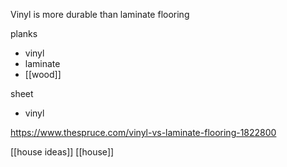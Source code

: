 Vinyl is more durable than laminate flooring

planks
- vinyl
- laminate
- [[wood]]

sheet
- vinyl

https://www.thespruce.com/vinyl-vs-laminate-flooring-1822800

[[house ideas]]
[[house]]
